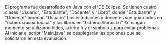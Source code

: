 El programa fue desarrollado en Java con el IDE Eclipse.
Se tienen cuatro clases "Usuario", "Estudiante", "Docente" y "Libro", donde "Estudiante" y "Docente" heredan "Usuario"
Los estudiantes y docentes son guardados en "ficheros/usuarios.txt" y los libros en "ficheros/libros.txt"
En ningún momento se utilizaron tildes, la letra ñ y el simbolo ¿ para evitar problemas
Al iniciar el script "Main.java" se desplegarán las opciones que se solicitaron en esta evaluación.